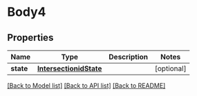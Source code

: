 # Body4

## Properties
Name | Type | Description | Notes
------------ | ------------- | ------------- | -------------
**state** | [**IntersectionidState**](IntersectionidState.md) |  | [optional] 

[[Back to Model list]](../README.md#documentation-for-models) [[Back to API list]](../README.md#documentation-for-api-endpoints) [[Back to README]](../README.md)

